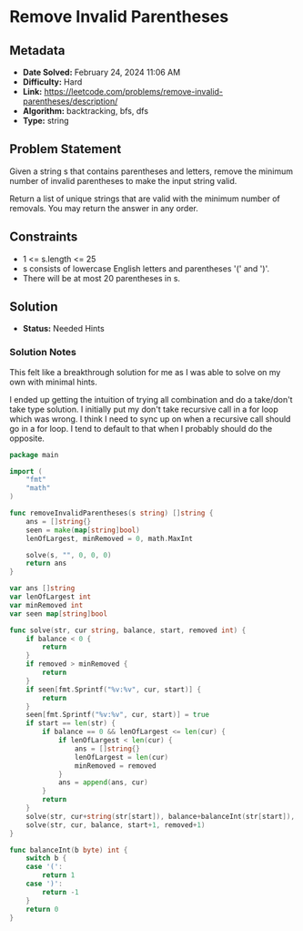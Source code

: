 # Remove Invalid Parentheses

## Metadata

- **Date Solved:** February 24, 2024 11:06 AM
- **Difficulty:** Hard
- **Link:** https://leetcode.com/problems/remove-invalid-parentheses/description/
- **Algorithm:** backtracking, bfs, dfs
- **Type:** string

## Problem Statement

Given a string s that contains parentheses and letters, remove the minimum number of invalid parentheses to make the input string valid.

Return a list of unique strings that are valid with the minimum number of removals. You may return the answer in any order.

## Constraints

- 1 <= s.length <= 25
- s consists of lowercase English letters and parentheses '(' and ')'.
- There will be at most 20 parentheses in s.

## Solution

- **Status:** Needed Hints

### Solution Notes

This felt like a breakthrough solution for me as I was able to solve on my own with minimal hints.

I ended up getting the intuition of trying all combination and do a take/don't take type solution. I initially put my don't take recursive call in a for loop which was wrong. I think I need to sync up on when a recursive call should go in a for loop. I tend to default to that when I probably should do the opposite.


```go
package main

import (
	"fmt"
	"math"
)

func removeInvalidParentheses(s string) []string {
	ans = []string{}
	seen = make(map[string]bool)
	lenOfLargest, minRemoved = 0, math.MaxInt

	solve(s, "", 0, 0, 0)
	return ans
}

var ans []string
var lenOfLargest int
var minRemoved int
var seen map[string]bool

func solve(str, cur string, balance, start, removed int) {
	if balance < 0 {
		return
	}
	if removed > minRemoved {
		return
	}
	if seen[fmt.Sprintf("%v:%v", cur, start)] {
		return
	}
	seen[fmt.Sprintf("%v:%v", cur, start)] = true
	if start == len(str) {
		if balance == 0 && lenOfLargest <= len(cur) {
			if lenOfLargest < len(cur) {
				ans = []string{}
				lenOfLargest = len(cur)
				minRemoved = removed
			}
			ans = append(ans, cur)
		}
		return
	}
	solve(str, cur+string(str[start]), balance+balanceInt(str[start]), start+1, removed)
	solve(str, cur, balance, start+1, removed+1)
}

func balanceInt(b byte) int {
	switch b {
	case '(':
		return 1
	case ')':
		return -1
	}
	return 0
}
```
